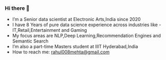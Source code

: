 ### Hi there 👋

- I’m a Senior data scientist at Electronic Arts,India since 2020
- I have 8 Years of pure data science experience across industries like - IT,Retail,Entertainment and Gaming
- My focus areas are NLP,Deep Learning,Recommendation Engines and Semantic Search
- I’m also a part-time Masters student at IIIT Hyderabad,India
- How to reach me: rahul008mehta@gmail.com
